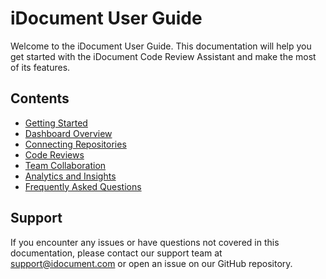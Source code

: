 # iDocument User Guide

Welcome to the iDocument User Guide. This documentation will help you get started with the iDocument Code Review Assistant and make the most of its features.

## Contents

- [Getting Started](./getting-started.md)
- [Dashboard Overview](./dashboard.md)
- [Connecting Repositories](./repositories.md)
- [Code Reviews](./code-reviews.md)
- [Team Collaboration](./team-collaboration.md)
- [Analytics and Insights](./analytics.md)
- [Frequently Asked Questions](./faq.md)

## Support

If you encounter any issues or have questions not covered in this documentation, please contact our support team at support@idocument.com or open an issue on our GitHub repository. 